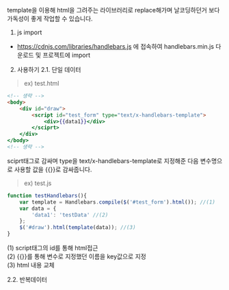 template을 이용해 html을 그려주는 라이브러리로 replace해가며 날코딩하던거 보다 가독성이 좋게 작업할 수 있습니다.<br/>

1. js import
- https://cdnjs.com/libraries/handlebars.js 에 접속하여 handlebars.min.js 다운로드 및 프로젝트에 import

2. 사용하기
 2.1. 단일 데이터
> ex) test.html
~~~html
<!-- 생략 -->
<body>
    <div id="draw">
        <script id="test_form" type="text/x-handlebars-template">
            <div>{{data1}}</div>
        </sciprt>
    </div>
</body>
<!-- 생략 -->
~~~

sciprt태그로 감싸며 type을 text/x-handlebars-template로 지정해준 다음 변수명으로 사용할 값을 {{}}로 감싸줍니다. <br/>
> ex) test.js
~~~js
function testHandlebars(){
    var template = Handlebars.compile($('#test_form').html()); //(1)
    var data = {
        'data1': 'testData' //(2)
    };
    $('#draw').html(template(data)); //(3)
}
~~~
(1) script태그의 id를 통해 html접근 <br/>
(2) {{}}를 통해 변수로 지정했던 이름을 key값으로 지정 <br/>
(3) html 내용 교체


 2.2. 반복데이터
